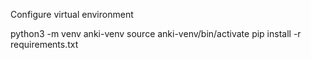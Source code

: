 Configure virtual environment

python3 -m venv anki-venv
source anki-venv/bin/activate
pip install -r requirements.txt

